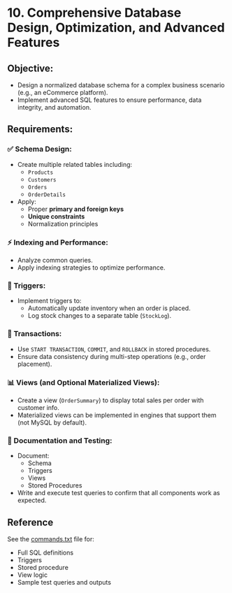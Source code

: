 # 10. Comprehensive Database Design, Optimization, and Advanced Features

## Objective:

- Design a normalized database schema for a complex business scenario (e.g., an eCommerce platform).
- Implement advanced SQL features to ensure performance, data integrity, and automation.

## Requirements:

### ✅ Schema Design:
- Create multiple related tables including:
  - `Products`
  - `Customers`
  - `Orders`
  - `OrderDetails`
- Apply:
  - Proper **primary and foreign keys**
  - **Unique constraints**
  - Normalization principles

### ⚡ Indexing and Performance:
- Analyze common queries.
- Apply indexing strategies to optimize performance.

### 🔄 Triggers:
- Implement triggers to:
  - Automatically update inventory when an order is placed.
  - Log stock changes to a separate table (`StockLog`).

### 🔐 Transactions:
- Use `START TRANSACTION`, `COMMIT`, and `ROLLBACK` in stored procedures.
- Ensure data consistency during multi-step operations (e.g., order placement).

### 📊 Views (and Optional Materialized Views):
- Create a view (`OrderSummary`) to display total sales per order with customer info.
- Materialized views can be implemented in engines that support them (not MySQL by default).

### 🧪 Documentation and Testing:
- Document:
  - Schema
  - Triggers
  - Views
  - Stored Procedures
- Write and execute test queries to confirm that all components work as expected.

## Reference

See the [commands.txt](./commands.txt) file for:
- Full SQL definitions
- Triggers
- Stored procedure
- View logic
- Sample test queries and outputs
